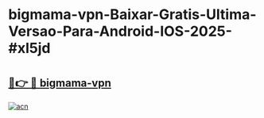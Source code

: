 # bigmama-vpn-Baixar-Gratis-Ultima-Versao-Para-Android-IOS-2025-#xl5jd

# <h2><a href="https://ainizakaria.my?title=bigmama-vpn&ref=24M">🔗👉 🔴 bigmama-vpn</a></h2>

[![acn](https://github.com/user-attachments/assets/0f9c940e-d8b0-45ae-aac7-cd30a18b3e1c)](https://ainizakaria.my?title=bigmama-vpn&ref=24M)

